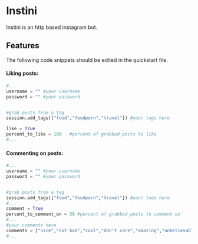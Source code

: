 # Instini

Instini is an http based instagram bot.


## Features

The following code snippets should be edited in the quickstart file. <br>


#### Liking posts:
```python
#...
username = "" #your username
password = "" #your password


#grab posts from a tag
session.add_tags(["food","foodporn","travel"]) #your tags here

like = True
percent_to_like = 100   #percent of grabbed posts to like
#...
```


#### Commenting on posts:
```python
#...
username = "" #your username
password = "" #your password


#grab posts from a tag
session.add_tags(["food","foodporn","travel"]) #your tags here
#...
comment = True
percent_to_comment_on = 30 #percent of grabbed posts to comment on
#...
#your comments here
comments = ["nice","not bad","cool","don't care","amazing","unbelievable","Post more like this!","fire","looks good","f4f?","do you know any good hashtags for posts like this??"]
#...
```

